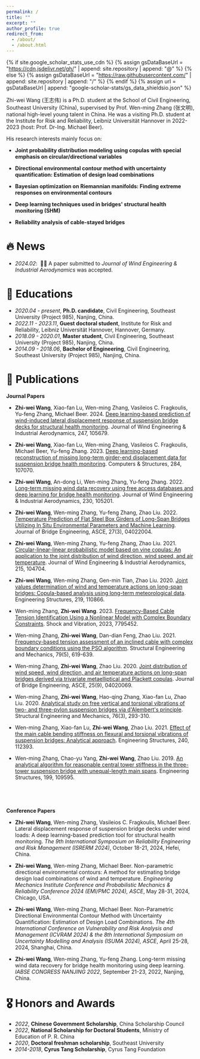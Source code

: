 ```yaml
---
permalink: /
title: ""
excerpt: ""
author_profile: true
redirect_from: 
  - /about/
  - /about.html
---
```


{% if site.google_scholar_stats_use_cdn %}
{% assign gsDataBaseUrl = "https://cdn.jsdelivr.net/gh/" | append: site.repository | append: "@" %}
{% else %}
{% assign gsDataBaseUrl = "https://raw.githubusercontent.com/" | append: site.repository | append: "/" %}
{% endif %}
{% assign url = gsDataBaseUrl | append: "google-scholar-stats/gs_data_shieldsio.json" %}

<span class='anchor' id='about-me'></span>

Zhi-wei Wang (王志伟) is a Ph.D. student at the School of Civil Engineering, Southeast University (China), supervised by Prof. Wen-ming Zhang (张文明), national high-level young talent in China. He was a visiting Ph.D. student at the Institute for Risk and Reliability, Leibniz Universität Hannover in 2022-2023 (host: Prof. Dr-Ing. Michael Beer).

His research interests mainly focus on:

- **Joint probability distribution modeling using copulas with special emphasis on circular/directional variables**
 
- **Directional environmental contour method with uncertainty quantification: Estimation of design load combinations**

- **Bayesian optimization on Riemannian manifolds: Finding extreme responses on environmental contours**

- **Deep learning techniques used in bridges' structural health monitoring (SHM)**

- **Reliability analysis of cable-stayed bridges**


# 🔥 News

- *2024.02*: &nbsp;🎉🎉 A paper submitted to *Journal of Wind Engineering & Industrial Aerodynamics* was accepted. 

# 📖 Educations
- *2020.04 - present*, **Ph.D. candidate**, Civil Engineering, Southeast University (Project 985), Nanjing, China. 
- *2022.11 - 2023.11*, **Guest doctoral student**, Institute for Risk and Reliability, Leibniz Universität Hannover, Hannover, Germany. 
- *2018.09 - 2020.01*, **Master student**, Civil Engineering, Southeast University (Project 985), Nanjing, China. 
- *2014.09 - 2018.06*, **Bachelor of Engineering**, Civil Engineering, Southeast University (Project 985), Nanjing, China.

# 📝 Publications 

**Journal Papers**

- **Zhi-wei Wang**, Xiao-fan Lu, Wen-ming Zhang, Vasileios C. Fragkoulis, Yu-feng Zhang, Michael Beer. 2024. [Deep learning-based prediction of wind-induced lateral displacement response of suspension bridge decks for structural health monitoring](https://doi.org/10.1016/j.jweia.2024.105679). Journal of Wind Engineering & Industrial Aerodynamics, 247, 105679.
- **Zhi-wei Wang**, Xiao-fan Lu, Wen-ming Zhang, Vasileios C. Fragkoulis, Michael Beer, Yu-feng Zhang. 2023. [Deep learning-based reconstruction of missing long-term girder-end displacement data for suspension bridge health monitoring](https://doi.org/10.1016/j.compstruc.2023.107070). Computers & Structures, 284, 107070.
- **Zhi-wei Wang**, An-dong Li, Wen-ming Zhang, Yu-feng Zhang. 2022. [Long-term missing wind data recovery using free access databases and deep learning for bridge health monitoring](https://doi.org/10.1016/j.jweia.2022.105201). Journal of Wind Engineering & Industrial Aerodynamics, 230, 105201.
- **Zhi-wei Wang**, Wen-ming Zhang, Yu-feng Zhang, Zhao Liu. 2022. [Temperature Prediction of Flat Steel Box Girders of Long-Span Bridges Utilizing In Situ Environmental Parameters and Machine Learning](https://doi.org/10.1061/(Asce)Be.1943-5592.0001840). Journal of Bridge Engineering, ASCE, 27(3), 04022004.
- **Zhi-wei Wang**, Wen-ming Zhang, Yu-feng Zhang, Zhao Liu. 2021. [Circular-linear-linear probabilistic model based on vine copulas: An application to the joint distribution of wind direction, wind speed, and air temperature](https://doi.org/10.1016/j.jweia.2021.104704). Journal of Wind Engineering & Industrial Aerodynamics, 215, 104704.
- **Zhi-wei Wang**, Wen-ming Zhang, Gen-min Tian, Zhao Liu. 2020. [Joint values determination of wind and temperature actions on long-span bridges: Copula-based analysis using long-term meteorological data](https://doi.org/10.1016/j.engstruct.2020.110866). Engineering Structures, 219, 110866.

  
-  Wen-ming Zhang, **Zhi-wei Wang**. 2023. [Frequency-Based Cable Tension Identification Using a Nonlinear Model with Complex Boundary Constraints](https://doi.org/10.1155/2023/7795452). Shock and Vibration, 2023, 7795452.
-  Wen-ming Zhang, **Zhi-wei Wang**, Dan-dian Feng, Zhao Liu. 2021. [Frequency-based tension assessment of an inclined cable with complex boundary conditions using the PSO algorithm](10.12989/sem.2021.79.5.619). Structural Engineering and Mechanics, 79(5), 619-639.
-  Wen-ming Zhang, **Zhi-wei Wang**, Zhao Liu. 2020. [Joint distribution of wind speed, wind direction, and air temperature actions on long-span bridges derived via trivariate metaelliptical and Plackett copulas](https://doi.org/10.1061/(Asce)Be.1943-5592.0001608). Journal of Bridge Engineering, ASCE, 25(9), 04020069.
-  Wen-ming Zhang, **Zhi-wei Wang**, Hao-qing Zhang, Xiao-fan Lu, Zhao Liu. 2020. [Analytical study on free vertical and torsional vibrations of two- and three-pylon suspension bridges via d'Alembert's principle](10.12989/sem.2020.76.3.293). Structural Engineering and Mechanics, 76(3), 293-310.
  

-  Wen-ming Zhang, Xiao-fan Lu, **Zhi-wei Wang**, Zhao Liu. 2021. [Effect of the main cable bending stiffness on flexural and torsional vibrations of suspension bridges: Analytical approach](https://doi.org/10.1016/j.engstruct.2021.112393). Engineering Structures, 240, 112393.
-  Wen-ming Zhang, Chao-yu Yang, **Zhi-wei Wang**, Zhao Liu. 2019. [An analytical algorithm for reasonable central tower stiffness in the three-tower suspension bridge with unequal-length main spans](https://doi.org/10.1016/j.engstruct.2019.109595). Engineering Structures, 199, 109595.

## &emsp;
**Conference Papers**
  
- **Zhi-wei Wang**, Wen-ming Zhang, Vasileios C. Fragkoulis, Michael Beer. Lateral displacement response of suspension bridge decks under wind loads: A deep learning-based prediction tool for structural health monitoring. *The 9th International Symposium on Reliability Engineering and Risk Management (ISRERM 2024)*, October 18-21, 2024, Hefei, China.
  
- **Zhi-wei Wang**, Wen-ming Zhang, Michael Beer. Non-parametric directional environmental contours: A method for estimating bridge design load combinations of wind and temperature. *Engineering Mechanics Institute Conference and Probabilistic Mechanics & Reliability Conference 2024 (EMI/PMC 2024), ASCE*, May 28-31, 2024, Chicago, USA.
  
- **Zhi-wei Wang**, Wen-ming Zhang, Michael Beer. Non-Parametric Directional Environmental Contour Method with Uncertainty Quantification: Estimation of Design Load Combinations. *The 4th International Conference on Vulnerability and Risk Analysis and Management (ICVRAM 2024) & the 8th International Symposium on Uncertainty Modelling and Analysis (ISUMA 2024), ASCE*, April 25-28, 2024, Shanghai, China.
  
- **Zhi-wei Wang**, Wen-ming Zhang, Yu-feng Zhang. Long-term missing wind data recovery for bridge health monitoring using deep learning. *IABSE CONGRESS NANJING 2022*, September 21-23, 2022, Nanjing, China.



# 🎖 Honors and Awards
- *2022*, **Chinese Government Scholarship**, China Scholarship Council
- *2022*, **National Scholarship for Doctoral Students**, Ministry of Education of P. R. China
- *2020*, **Doctoral freshman scholarship**, Southeast University
- *2014-2018*, **Cyrus Tang Scholarship**, Cyrus Tang Foundation
